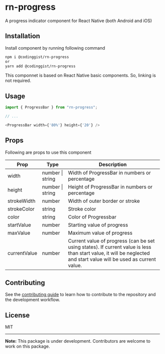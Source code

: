 # rn-progress

A progress indicator component for React Native (both Android and iOS)

## Installation

Install component by running following command

```sh
npm i @codinggist/rn-progress
or
yarn add @codinggist/rn-progress
```

This componnet is based on React Native basic components. So, linking is not required.

## Usage

```js
import { ProgressBar } from "rn-progress";

// ...

<ProgressBar width={'80%'} height={'20'} />
```

## Props

Following are props to use this component

| Prop | Type | Description |
| ------ | ------ | ------ |
| width | number \| string | Width of ProgressBar in numbers or percentage |
| height | number \| string | Height of ProgressBar in numbers or percentage |
| strokeWidth | number | Width of outer border or stroke |
| strokeColor | string | Stroke color |
| color | string | Color of Progressbar |
| startValue | number | Starting value of progress |
| maxValue | number | Maximum value of progress |
| currentValue | number | Current value of progress (can be set using states). If current value is less than start value, it will be neglected and start value will be used as current value. |

## Contributing

See the [contributing guide](CONTRIBUTING.md) to learn how to contribute to the repository and the development workflow.

## License

MIT

---
**Note:**
This package is under development. Contributors are welcome to work on this package.
